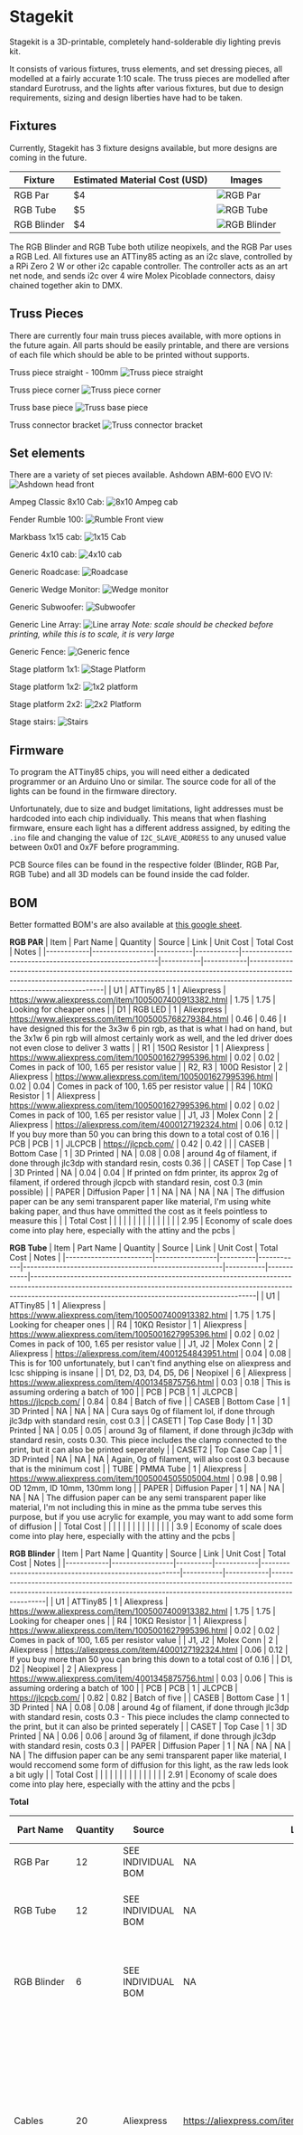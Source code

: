 # Stagekit

Stagekit is a 3D-printable, completely hand-solderable diy lighting previs kit. 

It consists of various fixtures, truss elements, and set dressing pieces, all modelled at a fairly accurate 1:10 scale. The truss pieces are modelled after standard Eurotruss, and the lights after various fixtures, but due to design requirements, sizing and design liberties have had to be taken. 

## Fixtures

Currently, Stagekit has 3 fixture designs available, but more designs are coming in the future.

| Fixture     | Estimated Material Cost (USD) | Images                               |
|-------------|-------------------------------| ------------------------------------ |
| RGB Par     | $4                            | ![RGB Par](/img/rgbpar-complete.png) |
| RGB Tube    | $5                            | ![RGB Tube](img/rgbtube-full.png)    |
| RGB Blinder | $4                            | ![RGB Blinder](img/blinder-full.png) |

The RGB Blinder and RGB Tube both utilize neopixels, and the RGB Par uses a RGB Led. All fixtures use an ATTiny85 acting as an i2c slave, controlled by a RPi Zero 2 W or other i2c capable controller. The controller acts as an art net node, and sends i2c over 4 wire Molex Picoblade connectors, daisy chained together akin to DMX.

## Truss Pieces

There are currently four main truss pieces available, with more options in the future again.
All parts should be easily printable, and there are versions of each file which should be able to be printed without supports. 

Truss piece straight - 100mm
![Truss piece straight](img/truss-1m-final.png)

Truss piece corner
![Truss piece corner](img/corner-truss-final.png)

Truss base piece
![Truss base piece](img/truss_base.png)

Truss connector bracket
![Truss connector bracket](img/truss-connector.png)

## Set elements

There are a variety of set pieces available.
Ashdown ABM-600 EVO IV:
![Ashdown head front](img/ashdown_front.png)

Ampeg Classic 8x10 Cab:
![8x10 Ampeg cab](img/8x10cab.png)

Fender Rumble 100:
![Rumble Front view](img/rumble-front.png)

Markbass 1x15 cab:
![1x15 Cab](img/1x15cab.png)

Generic 4x10 cab:
![4x10 cab](img/4x10cab.png)

Generic Roadcase:
![Roadcase](img/roadcase.png)

Generic Wedge Monitor:
![Wedge monitor](img/monitor-wedge.png)

Generic Subwoofer:
![Subwoofer](img/subwoofer.png)

Generic Line Array:
![Line array](img/line-array.png)
*Note: scale should be checked before printing, while this is to scale, it is very large*

Generic Fence:
![Generic fence](img/pipe_fence.png)

Stage platform 1x1:
![Stage Platform](img/stage-platform1x1-legs.png)

Stage platform 1x2:
![1x2 platform](img/stage-platform1x2.png)

Stage platform 2x2:
![2x2 Platform](img/stage-platform2x2.png)

Stage stairs:
![Stairs](img/stairs.png)

## Firmware

To program the ATTiny85 chips, you will need either a dedicated programmer or an Arduino Uno or similar. The source code for all of the lights can be found in the firmware directory.

Unfortunately, due to size and budget limitations, light addresses must be hardcoded into each chip individually. This means that when flashing firmware, ensure each light has a different address assigned, by editing the `.ino` file and changing the value of `I2C_SLAVE_ADDRESS` to any unused value between 0x01 and 0x7F before programming.

PCB Source files can be found in the respective folder (Blinder, RGB Par, RGB Tube) and all 3D models can be found inside the cad folder.

## BOM

Better formatted BOM's are also available at [this google sheet](https://docs.google.com/spreadsheets/d/1baBuS65jXXmk7wej5hXxSFTJ-pqP7fWwTh28TKW3xLs).

**RGB PAR**
| Item       | Part Name       | Quantity | Source     | Link                                                  | Unit Cost | Total Cost | Notes                                                                                                                                                                                            |
|------------|-----------------|----------|------------|-------------------------------------------------------|-----------|------------|--------------------------------------------------------------------------------------------------------------------------------------------------------------------------------------------------|
| U1         | ATTiny85        | 1        | Aliexpress | https://www.aliexpress.com/item/1005007400913382.html | 1.75      | 1.75       | Looking for cheaper ones                                                                                                                                                                         |
| D1         | RGB LED         | 1        | Aliexpress | https://www.aliexpress.com/item/1005005768279384.html | 0.46      | 0.46       | I have designed this for the 3x3w 6 pin rgb, as that is what I had on hand, but the 3x1w 6 pin rgb will almost certainly work as well, and the led driver does not even close to deliver 3 watts |
| R1         | 150Ω Resistor   | 1        | Aliexpress | https://www.aliexpress.com/item/1005001627995396.html | 0.02      | 0.02       | Comes in pack of 100, 1.65 per resistor value                                                                                                                                                    |
| R2, R3     | 100Ω Resistor   | 2        | Aliexpress | https://www.aliexpress.com/item/1005001627995396.html | 0.02      | 0.04       | Comes in pack of 100, 1.65 per resistor value                                                                                                                                                    |
| R4         | 10KΩ Resistor   | 1        | Aliexpress | https://www.aliexpress.com/item/1005001627995396.html | 0.02      | 0.02       | Comes in pack of 100, 1.65 per resistor value                                                                                                                                                    |
| J1, J3     | Molex Conn      | 2        | Aliexpress | https://aliexpress.com/item/4000127192324.html        | 0.06      | 0.12       | If you buy more than 50 you can bring this down to a total cost of 0.16                                                                                                                          |
| PCB        | PCB             | 1        | JLCPCB     | https://jlcpcb.com/                                   | 0.42      | 0.42       |                                                                                                                                                                                                  |
| CASEB      | Bottom Case     | 1        | 3D Printed | NA                                                    | 0.08      | 0.08       | around 4g of filament, if done through jlc3dp with standard resin, costs 0.36                                                                                                                    |
| CASET      | Top Case        | 1        | 3D Printed | NA                                                    | 0.04      | 0.04       | If printed on fdm printer, its approx 2g of filament, if ordered through jlcpcb with standard resin, cost 0.3 (min possible)                                                                     |
| PAPER      | Diffusion Paper | 1        | NA         | NA                                                    | NA        | NA         | The diffusion paper can be any semi transparent paper like material, I'm using white baking paper, and thus have ommitted the cost as it feels pointless to measure this                         |
| Total Cost |                 |          |            |                                                       |           |            |                                                                                                                                                                                                  |
|            |                 |          |            |                                                       |           | 2.95       | Economy of scale does come into play here, especially with the attiny and the pcbs                                                                                                               |

**RGB Tube**
| Item                   | Part Name       | Quantity | Source     | Link                                                  | Unit Cost | Total Cost | Notes                                                                                                                                                                                                                    |
|------------------------|-----------------|----------|------------|-------------------------------------------------------|-----------|------------|--------------------------------------------------------------------------------------------------------------------------------------------------------------------------------------------------------------------------|
| U1                     | ATTiny85        | 1        | Aliexpress | https://www.aliexpress.com/item/1005007400913382.html | 1.75      | 1.75       | Looking for cheaper ones                                                                                                                                                                                                 |
| R4                     | 10KΩ Resistor   | 1        | Aliexpress | https://www.aliexpress.com/item/1005001627995396.html | 0.02      | 0.02       | Comes in pack of 100, 1.65 per resistor value                                                                                                                                                                            |
| J1, J2                 | Molex Conn      | 2        | Aliexpress | https://aliexpress.com/item/4001254843951.html        | 0.04      | 0.08       | This is for 100 unfortunately, but I can't find anything else on aliexpress and lcsc shipping is insane                                                                                                                  |
| D1, D2, D3, D4, D5, D6 | Neopixel        | 6        | Aliexpress | https://www.aliexpress.com/item/4001345875756.html    | 0.03      | 0.18       | This is assuming ordering a batch of 100                                                                                                                                                                                 |
| PCB                    | PCB             | 1        | JLCPCB     | https://jlcpcb.com/                                   | 0.84      | 0.84       | Batch of five                                                                                                                                                                                                            |
| CASEB                  | Bottom Case     | 1        | 3D Printed | NA                                                    | NA        | NA         | Cura says 0g of filament lol, if done through jlc3dp with standard resin, cost 0.3                                                                                                                                       |
| CASET1                 | Top Case Body   | 1        | 3D Printed | NA                                                    | 0.05      | 0.05       | around 3g of filament, if done through jlc3dp with standard resin, costs 0.30. This piece includes the clamp connected to the print, but it can also be printed seperately                                               |
| CASET2                 | Top Case Cap    | 1        | 3D Printed | NA                                                    | NA        | NA         | Again, 0g of filament, will also cost 0.3 because that is the minimum cost                                                                                                                                               |
| TUBE                   | PMMA Tube       | 1        | Aliexpress | https://www.aliexpress.com/item/1005004505505004.html | 0.98      | 0.98       | OD 12mm, ID 10mm, 130mm long                                                                                                                                                                                             |
| PAPER                  | Diffusion Paper | 1        | NA         | NA                                                    | NA        | NA         | The diffusion paper can be any semi transparent paper like material, I'm not including this in mine as the pmma tube serves this purpose, but if you use acrylic for example, you may want to add some form of diffusion |
| Total Cost             |                 |          |            |                                                       |           |            |                                                                                                                                                                                                                          |
|                        |                 |          |            |                                                       |           | 3.9        | Economy of scale does come into play here, especially with the attiny and the pcbs                                                                                                                                       |

**RGB Blinder**
| Item       | Part Name       | Quantity | Source     | Link                                                  | Unit Cost | Total Cost | Notes                                                                                                                                                                      |
|------------|-----------------|----------|------------|-------------------------------------------------------|-----------|------------|----------------------------------------------------------------------------------------------------------------------------------------------------------------------------|
| U1         | ATTiny85        | 1        | Aliexpress | https://www.aliexpress.com/item/1005007400913382.html | 1.75      | 1.75       | Looking for cheaper ones                                                                                                                                                   |
| R4         | 10KΩ Resistor   | 1        | Aliexpress | https://www.aliexpress.com/item/1005001627995396.html | 0.02      | 0.02       | Comes in pack of 100, 1.65 per resistor value                                                                                                                              |
| J1, J2     | Molex Conn      | 2        | Aliexpress | https://aliexpress.com/item/4000127192324.html        | 0.06      | 0.12       | If you buy more than 50 you can bring this down to a total cost of 0.16                                                                                                    |
| D1, D2     | Neopixel        | 2        | Aliexpress | https://www.aliexpress.com/item/4001345875756.html    | 0.03      | 0.06       | This is assuming ordering a batch of 100                                                                                                                                   |
| PCB        | PCB             | 1        | JLCPCB     | https://jlcpcb.com/                                   | 0.82      | 0.82       | Batch of five                                                                                                                                                              |
| CASEB      | Bottom Case     | 1        | 3D Printed | NA                                                    | 0.08      | 0.08       | around 4g of filament, if done through jlc3dp with standard resin, costs 0.3 - This piece includes the clamp connected to the print, but it can also be printed seperately |
| CASET      | Top Case        | 1        | 3D Printed | NA                                                    | 0.06      | 0.06       | around 3g of filament, if done through jlc3dp with standard resin, costs 0.3                                                                                               |
| PAPER      | Diffusion Paper | 1        | NA         | NA                                                    | NA        | NA         | The diffusion paper can be any semi transparent paper like material, I would reccomend some form of diffusion for this light, as the raw leds look a bit ugly              |
| Total Cost |                 |          |            |                                                       |           |            |                                                                                                                                                                            |
|            |                 |          |            |                                                       |           | 2.91       | Economy of scale does come into play here, especially with the attiny and the pcbs                                                                                         |

**Total**

| Part Name           | Quantity | Source             | Link                                              | Unit Cost | Total Cost | Notes                                                                                                                                                         |
|---------------------|----------|--------------------|---------------------------------------------------|-----------|------------|---------------------------------------------------------------------------------------------------------------------------------------------------------------|
| RGB Par             | 12       | SEE INDIVIDUAL BOM | NA                                                | 2.95      | 35.4       | Looking for cheaper ones                                                                                                                                      |
| RGB Tube            | 12       | SEE INDIVIDUAL BOM | NA                                                | 3.9       | 46.8       | Comes in pack of 100, 1.65 per resistor value                                                                                                                 |
| RGB Blinder         | 6        | SEE INDIVIDUAL BOM | NA                                                | 2.91      | 17.46      | If you buy more than 50 you can bring this down to a total cost of 0.16                                                                                       |
| Cables              | 20       | Aliexpress         | https://aliexpress.com/item/1005007774081283.html | 0.184     | 3.68       | The diffusion paper can be any semi transparent paper like material, I would reccomend some form of diffusion for this light, as the raw leds look a bit ugly |
| ATTiny Programmer   | 1        | Aliexpress         | https://aliexpress.com/item/1005005704723470.html | 1.43      | 1.43       |                                                                                                                                                               |
| 3D Printer filament | 1        | Aliexpress         | https://aliexpress.com/item/1005006861804231.html | 26.33     | 26.33      | I am printing >1kg of material. This includes: 16 Truss Straight (800g) + 4 Truss Corner (172g) + Various other elements                                      |
| Total Cost          |          |                    |                                                   |           |            |                                                                                                                                                               |
|                     |          |                    |                                                   |           | 131.1      | Excl shipping                                                                                                                                                 |
|                     |          |                    |                                                   |           | 119.57     | Incl. Shipping - Aliexpress (93.72) - JLCPCB (25.85)                                                                                                          |